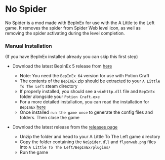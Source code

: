 # No Spider
No Spider is a mod made with BepInEx for use with the A Little to the Left game. It removes the spider from Spider Web level icon, as well as removing the spider activating during the level completion.


### Manual Installation
(If you have BepInEx installed already you can skip this first step)
- Download the latest BepInEx 5 release from [here](https://github.com/BepInEx/BepInEx/releases)
    - Note: You need the `BepInEx_64` version for use with Potion Craft
    - The contents of the `BepInEx` zip should be extracted to your `A Little To The Left` steam directory
    - If properly installed, you should see a `winhttp.dll` file and `BepInEx` folder alongside your `Potion Craft.exe`
    - For a more detailed installation, you can read the installation for `BepInEx` [here](https://docs.bepinex.dev/articles/user_guide/installation/index.html)
    - Once installed `run the game once` to generate the config files and folders. Then close the game

- Download the latest release from the [releases page](https://github.com/MattDeDuck/NoSpider/releases)
    - Unzip the folder and head to your A Little To The Left game directory
    - Copy the folder containing the `NoSpider.dll` and `flyonweb.png` files into `A Little To The Left/BepInEx/plugins/`
    - Run the game